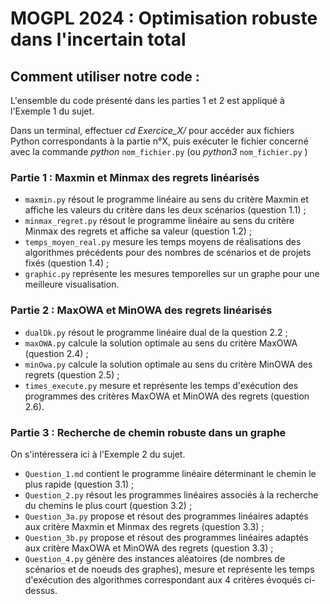 # MOGPL 2024 : Optimisation robuste dans l'incertain total

## Comment utiliser notre code :
	
L'ensemble du code présenté dans les parties 1 et 2 est appliqué à l'Exemple 1 du sujet. 

Dans un terminal, effectuer _cd Exercice_X/_ pour accéder aux fichiers Python correspondants à la partie n°X, puis exécuter le fichier concerné avec la commande _python_ ```nom_fichier.py``` (ou _python3_ ```nom_fichier.py``` )


### Partie 1 : Maxmin et Minmax des regrets linéarisés

- ```maxmin.py``` résout le programme linéaire au sens du critère Maxmin et affiche les valeurs du critère dans les deux scénarios (question 1.1) ;
- ```minmax_regret.py``` résout le programme linéaire au sens du critère Minmax des regrets et affiche sa valeur (question 1.2) ;
- ```temps_moyen_real.py``` mesure les temps moyens de réalisations des algorithmes précédents pour des nombres de scénarios et de projets fixés (question 1.4) ;
- ```graphic.py``` représente les mesures temporelles sur un graphe pour une meilleure visualisation.
	
### Partie 2 : MaxOWA et MinOWA des regrets linéarisés

- ```dualDk.py``` résout le programme linéaire dual de la question 2.2 ;
- ```maxOWA.py``` calcule la solution optimale au sens du critère MaxOWA (question 2.4) ;
- ```minOwa.py``` calcule la solution optimale au sens du critère MinOWA des regrets (question 2.5) ;
- ```times_execute.py``` mesure et représente les temps d'exécution des programmes des critères MaxOWA et MinOWA des regrets (question 2.6).
	
### Partie 3 : Recherche de chemin robuste dans un graphe

On s'intéressera ici à l'Exemple 2 du sujet.

- ```Question_1.md``` contient le programme linéaire déterminant le chemin le plus rapide (question 3.1) ;
- ```Question_2.py``` résout les programmes linéaires associés à la recherche du chemins le plus court (question 3.2) ;
- ```Question_3a.py``` propose et résout des programmes linéaires adaptés aux critère Maxmin et Minmax des regrets (question 3.3) ;
- ```Question_3b.py``` propose et résout des programmes linéaires adaptés aux critère MaxOWA et MinOWA des regrets (question 3.3) ;
- ```Question_4.py``` génère des instances aléatoires (de nombres de scénarios et de noeuds des graphes), mesure et représente les temps d'exécution des algorithmes correspondant aux 4 critères évoqués ci-dessus.
	
